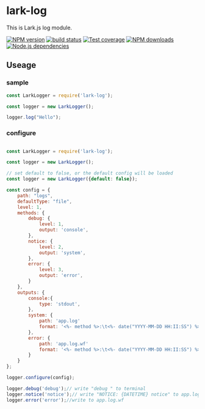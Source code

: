 # lark-log

This is Lark.js log module.

[![NPM version][npm-image]][npm-url]
[![build status][travis-image]][travis-url]
[![Test coverage][coveralls-image]][coveralls-url]
[![NPM downloads][downloads-image]][npm-url]
[![Node.js dependencies][david-image]][david-url]

## Useage

### sample 

```javascript
const LarkLogger = require('lark-log');

const logger = new LarkLogger();

logger.log("Hello");
```

### configure

```javascript

const LarkLogger = require('lark-log');

const logger = new LarkLogger();

// set default to false, or the default config will be loaded
const logger = new LarkLogger({default: false});

const config = {
    path: "logs",
    defaultType: "file",
    level: 1,
    methods: {
        debug: {
            level: 1,
            output: 'console',
        },
        notice: {
            level: 2,
            output: 'system',
        },
        error: {
            level: 3,
            output: 'error',
        }
    },
    outputs: {
        console:{
            type: 'stdout',
        },
        system: {
            path: 'app.log'
            format: '<%- method %>:\t<%- date("YYYY-MM-DD HH:II:SS") %>\t<%- content %>',
        },
        error: {
            path: 'app.log.wf'
            format: '<%- method %>:\t<%- date("YYYY-MM-DD HH:II:SS") %>\t<%- content %>',
        }
    }
};

logger.configure(config);

logger.debug('debug');// write "debug " to terminal
logger.notice('notice');// write "NOTICE: {DATETIME} notice" to app.log, {DATETIME} is in "YYYY-MM-DD HH:II:SS" style
logger.error('error');//write to app.log.wf
```

[npm-image]: https://img.shields.io/npm/v/lark-log.svg?style=flat-square
[npm-url]: https://npmjs.org/package/lark-log
[travis-image]: https://img.shields.io/travis/larkjs/lark-log/master.svg?style=flat-square
[travis-url]: https://travis-ci.org/larkjs/lark-log
[downloads-image]: https://img.shields.io/npm/dm/lark-log.svg?style=flat-square
[david-image]: https://img.shields.io/david/larkjs/lark-log.svg?style=flat-square
[david-url]: https://david-dm.org/larkjs/lark-log
[coveralls-image]: https://img.shields.io/codecov/c/github/larkjs/lark-log.svg?style=flat-square
[coveralls-url]: https://codecov.io/github/larkjs/lark-log


